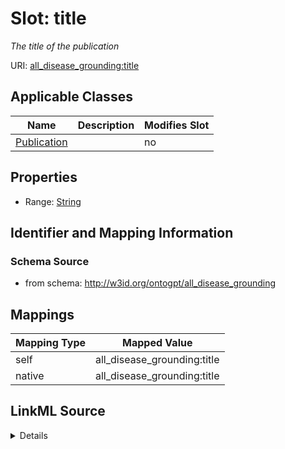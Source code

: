 

# Slot: title


_The title of the publication_



URI: [all_disease_grounding:title](all_disease_grounding:title)



<!-- no inheritance hierarchy -->





## Applicable Classes

| Name | Description | Modifies Slot |
| --- | --- | --- |
| [Publication](Publication.md) |  |  no  |







## Properties

* Range: [String](String.md)





## Identifier and Mapping Information







### Schema Source


* from schema: http://w3id.org/ontogpt/all_disease_grounding




## Mappings

| Mapping Type | Mapped Value |
| ---  | ---  |
| self | all_disease_grounding:title |
| native | all_disease_grounding:title |




## LinkML Source

<details>
```yaml
name: title
description: The title of the publication
from_schema: http://w3id.org/ontogpt/all_disease_grounding
rank: 1000
alias: title
owner: Publication
domain_of:
- Publication
range: string

```
</details>